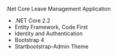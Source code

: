 .Net Core Leave Management Application

- .NET Core 2.2
- Entity Framework, Code First
- Identity and Authentication
- Bootstrap 4
- Startbootstrap-Admin Theme
